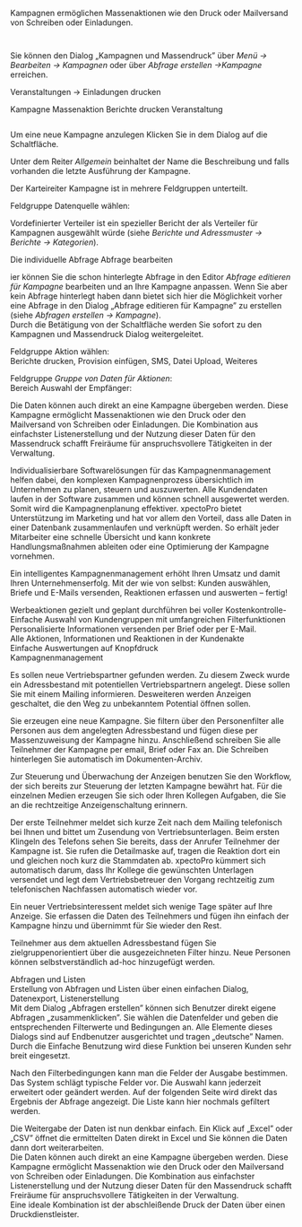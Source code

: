 <!DOCTYPE html>
<html>
<head>
<meta charset="utf-8">
<meta name="viewport" content="width=device-width, initial-scale=1.0">
<title>700_Kampagnen.md</title>
<link rel="stylesheet" href="https://stackedit.io/res-min/themes/base.css" />
<script type="text/javascript" src="https://cdn.mathjax.org/mathjax/latest/MathJax.js?config=TeX-AMS_HTML"></script>
</head>
<body><div class="container"><p>Kampagnen ermöglichen Massenaktionen wie den Druck oder Mailversand von Schreiben oder Einladungen.</p>

<p><img src="http://xpecto.github.io/docs/img/img_1434112012527.png" alt="" title=""></p>

<p><img src="http://xpecto.github.io/docs/img/img_1434111789606.png" alt="" title=""></p>

<p>Sie können den Dialog „Kampagnen und Massendruck”  über <em>Menü → Bearbeiten → Kampagnen</em> oder über <em>Abfrage erstellen →Kampagne</em> erreichen. </p>

<p>Veranstaltungen → Einladungen drucken</p>

<p>Kampagne Massenaktion Berichte drucken Veranstaltung</p>

<p><img src="http://xpecto.github.io/docs/img/img_1426683781377.png" alt="" title=""></p>

<p>Um eine neue Kampagne anzulegen Klicken Sie in dem Dialog auf die Schaltfläche<img src="http://xpecto.github.io/docs/img/img_1421833044056.png" alt="" title="">.</p>

<p>Unter dem Reiter <em>Allgemein</em> beinhaltet der Name die Beschreibung und falls vorhanden die letzte Ausführung der Kampagne.</p>

<p>Der Karteireiter Kampagne ist in mehrere Feldgruppen unterteilt. <br>
<img src="http://xpecto.github.io/docs/img/img_1426689870428.png" alt="" title=""></p>

<p>Feldgruppe Datenquelle wählen:</p>

<p>Vordefinierter Verteiler ist ein spezieller Bericht der als Verteiler für Kampagnen ausgewählt würde (siehe <em>Berichte und Adressmuster → Berichte → Kategorien</em>).</p>

<p>Die individuelle Abfrage Abfrage bearbeiten  <br>
<img src="http://xpecto.github.io/docs/img/img_1433863956586.png" alt="" title=""></p>

<p>ier können Sie die schon hinterlegte Abfrage in den Editor <em>Abfrage editieren für Kampagne</em> bearbeiten und an Ihre Kampagne anpassen. Wenn Sie aber kein Abfrage  hinterlegt haben dann bietet sich hier die Möglichkeit vorher eine Abfrage in den Dialog „Abfrage editieren für Kampagne” zu erstellen (siehe <em>Abfragen erstellen → Kampagne</em>).  <br>
Durch die Betätigung von der Schaltfläche werden Sie sofort zu den Kampagnen und Massendruck Dialog weitergeleitet. <br>
<img src="http://xpecto.github.io/docs/img/img_1433864762504.png" alt="" title=""></p>

<p>Feldgruppe Aktion wählen: <br>
Berichte drucken, Provision einfügen, SMS, Datei Upload, Weiteres</p>

<p>Feldgruppe  <em>Gruppe von Daten für Aktionen</em>: <br>
<img src="http://xpecto.github.io/docs/img/img_1426685469516.png" alt="" title=""> <br>
Bereich Auswahl der Empfänger:</p>

<p>Die Daten können auch direkt an eine Kampagne übergeben werden. Diese Kampagne ermöglicht Massenaktionen wie den Druck oder den Mailversand von Schreiben oder Einladungen. Die Kombination aus einfachster Listenerstellung und der Nutzung dieser Daten für den Massendruck schafft Freiräume für anspruchsvollere Tätigkeiten in der Verwaltung.</p>

<p>Individualisierbare Softwarelösungen  für das Kampagnenmanagement helfen dabei, den komplexen Kampagnenprozess übersichtlich im Unternehmen zu planen, steuern und auszuwerten. Alle Kundendaten laufen in der Software zusammen und können schnell ausgewertet werden. Somit wird die Kampagnenplanung effektiver.  xpectoPro bietet Unterstützung im Marketing und hat vor allem den Vorteil, dass alle Daten in einer Datenbank zusammenlaufen und verknüpft werden. So erhält jeder Mitarbeiter eine schnelle Übersicht und kann konkrete Handlungsmaßnahmen ableiten oder eine Optimierung der Kampagne vornehmen.</p>

<p>Ein intelligentes Kampagnenmanagement erhöht Ihren Umsatz und damit Ihren Unternehmenserfolg. Mit der  wie von selbst: Kunden auswählen, Briefe und E-Mails versenden, Reaktionen erfassen und auswerten – fertig!</p>

<p>Werbeaktionen gezielt und geplant durchführen bei voller Kostenkontrolle- <br>
Einfache Auswahl von Kundengruppen mit umfangreichen Filterfunktionen <br>
Personalisierte Informationen versenden per Brief oder per E-Mail. <br>
Alle Aktionen, Informationen und Reaktionen in der Kundenakte <br>
Einfache Auswertungen auf Knopfdruck <br>
Kampagnenmanagement</p>

<p>Es sollen neue Vertriebspartner gefunden werden. Zu diesem Zweck wurde ein Adressbestand mit potentiellen Vertriebspartnern angelegt. Diese sollen Sie mit einem Mailing informieren. Desweiteren werden Anzeigen geschaltet, die den Weg zu unbekanntem Potential öffnen sollen. </p>

<p>Sie erzeugen eine neue Kampagne. Sie filtern über den Personenfilter alle Personen aus dem angelegten Adressbestand und fügen diese per Massenzuweisung der Kampagne hinzu. Anschließend schreiben Sie alle Teilnehmer der Kampagne per email, Brief oder Fax an. Die Schreiben hinterlegen Sie automatisch im Dokumenten-Archiv.</p>

<p>Zur Steuerung und Überwachung der Anzeigen benutzen Sie den Workflow, der sich bereits zur Steuerung der letzten Kampagne bewährt hat. Für die einzelnen Medien erzeugen Sie sich oder Ihren Kollegen Aufgaben, die Sie an die rechtzeitige Anzeigenschaltung erinnern.</p>

<p>Der erste Teilnehmer meldet sich kurze Zeit nach dem Mailing telefonisch bei Ihnen und bittet um Zusendung von Vertriebsunterlagen. Beim ersten Klingeln des Telefons sehen Sie bereits, dass der Anrufer Teilnehmer der Kampagne ist. Sie rufen die Detailmaske auf, tragen die Reaktion dort ein und gleichen noch kurz die Stammdaten ab.  xpectoPro kümmert sich automatisch darum, dass Ihr Kollege die gewünschten Unterlagen versendet und legt dem Vertriebsbetreuer den Vorgang rechtzeitig zum telefonischen Nachfassen automatisch wieder vor.</p>

<p>Ein neuer Vertriebsinteressent meldet sich wenige Tage später auf Ihre Anzeige. Sie erfassen die Daten des Teilnehmers und fügen ihn einfach der Kampagne hinzu und übernimmt für Sie wieder den Rest.</p>

<p>Teilnehmer aus dem aktuellen Adressbestand fügen Sie zielgruppenorientiert über die ausgezeichneten Filter  hinzu. Neue Personen können selbstverständlich ad-hoc hinzugefügt werden.</p>

<p>Abfragen und Listen <br>
Erstellung von Abfragen und Listen über einen einfachen Dialog, Datenexport, Listenerstellung <br>
Mit dem Dialog „Abfragen erstellen” können sich Benutzer direkt eigene Abfragen „zusammenklicken”. Sie wählen die Datenfelder und geben die entsprechenden Filterwerte und Bedingungen an. Alle Elemente dieses Dialogs sind auf Endbenutzer ausgerichtet und tragen „deutsche” Namen. Durch die Einfache Benutzung wird diese Funktion bei unseren Kunden sehr breit eingesetzt. </p>

<p>Nach den Filterbedingungen kann man die Felder der Ausgabe bestimmen. Das System schlägt typische Felder vor. Die Auswahl kann jederzeit erweitert oder geändert werden. Auf der folgenden Seite wird direkt das Ergebnis der Abfrage angezeigt. Die Liste kann hier nochmals gefiltert werden. </p>

<p>Die Weitergabe der Daten ist nun denkbar einfach. Ein Klick auf „Excel” oder „CSV” öffnet die ermittelten Daten direkt in Excel und Sie können die Daten dann dort weiterarbeiten. <br>
Die Daten können auch direkt an eine Kampagne übergeben werden. Diese Kampagne ermöglicht Massenaktion wie den Druck oder den Mailversand von Schreiben oder Einladungen. Die Kombination aus einfachster Listenerstellung und der Nutzung dieser Daten für den Massendruck schafft Freiräume für anspruchsvollere Tätigkeiten in der Verwaltung.  <br>
Eine ideale Kombination ist der abschleißende Druck der Daten über einen Druckdienstleister.</p></div></body>
</html>